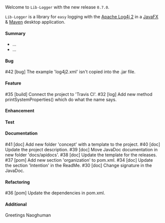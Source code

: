 Welcome to `Lib-Logger` with the new release `0.7.0`.

`Lib-Logger` is a library for `easy` logging with the [Apache Log4j 2] in a 
[JavaFX] &amp; [Maven] desktop application.



#### Summary
* ...
* ...



#### Bug
#42 [bug] The example 'log4j2.xml' isn't copied into the .jar file.



#### Feature
#35 [build] Connect the project to 'Travis CI'.
#32 [log] Add new method printSystemProperties() which do what the name says.



#### Enhancement



#### Test



#### Documentation
#41 [doc] Add new folder 'concept' with a template to the project.
#40 [doc] Update the project description.
#39 [doc] Move JavaDoc documentation in new folder 'docs/apidocs'.
#38 [doc] Update the template for the releases.
#37 [pom] Add new section 'organization' to pom.xml.
#34 [doc] Update the section 'Intention' in the ReadMe.
#30 [doc] Change signature in the JavaDoc.



#### Refactoring
#36 [pom] Update the dependencies in pom.xml.



#### Additional



Greetings
Naoghuman



[//]: # (Issues which will be integrated in this release)



[//]: # (Links)
[Apache Log4j 2]:https://logging.apache.org/log4j/2.0/index.html
[JavaFX]:http://docs.oracle.com/javase/8/javase-clienttechnologies.htm
[Maven]:http://maven.apache.org/


